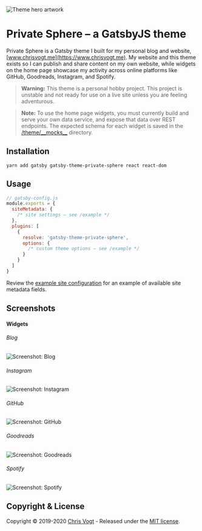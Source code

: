 <img src="https://raw.githubusercontent.com/chrisvogt/gatsby-theme-private-sphere/master/theme/assets/hero.png" alt="Theme hero artwork" />

# Private Sphere – a GatsbyJS theme

Private Sphere is a Gatsby theme I built for my personal blog and website, [www.chrisvogt.me](https://www.chrisvogt.me). My website and this theme exists so I can publish and share content on my own website, while widgets on the home page showcase my activity across online platforms like GitHub, Goodreads, Instagram, and Spotify.

> **Warning:** This theme is a personal hobby project. This project is unstable and not ready for use on a live site unless you are feeling adventurous.

> **Note:** To use the home page widgets, you must currently build and serve your own data service, and expose that data over REST endpoints. The expected schema for each widget is saved in the [/theme/\_\_mocks\_\_](https://github.com/chrisvogt/gatsby-theme-private-sphere/tree/master/theme/__mocks__) directory.

## Installation

```
yarn add gatsby gatsby-theme-private-sphere react react-dom
```

## Usage

```js
// gatsby-config.js
module.exports = {
  siteMetadata: {
    /* site settings – see /example */
  },
  plugins: [
    {
      resolve: 'gatsby-theme-private-sphere',
      options: {
        /* custom theme options – see /example */
      }
    }
  ]
}
```

Review the [example site configuration](https://github.com/chrisvogt/gatsby-theme-private-sphere/tree/master/example/gatsby-config.js) for an example of available site metadata fields.

## Screenshots

#### Widgets

###### Blog

![Screenshot: Blog](https://raw.githubusercontent.com/chrisvogt/gatsby-theme-private-sphere/master/theme/assets/widget-blog.png)

###### Instagram

![Screenshot: Instagram](https://raw.githubusercontent.com/chrisvogt/gatsby-theme-private-sphere/master/theme/assets/widget-instagram.png)

###### GitHub

![Screenshot: GitHub](https://raw.githubusercontent.com/chrisvogt/gatsby-theme-private-sphere/master/theme/assets/widget-github.png)

###### Goodreads

![Screenshot: Goodreads](https://raw.githubusercontent.com/chrisvogt/gatsby-theme-private-sphere/master/theme/assets/widget-goodreads.png)

###### Spotify

![Screenshot: Spotify](https://raw.githubusercontent.com/chrisvogt/gatsby-theme-private-sphere/master/theme/assets/widget-spotify.png)

## Copyright & License

Copyright © 2019-2020 [Chris Vogt](https://www.chrisvogt.me) - Released under the [MIT license](https://github.com/chrisvogt/gatsby-theme-private-sphere/tree/master/LICENSE).
